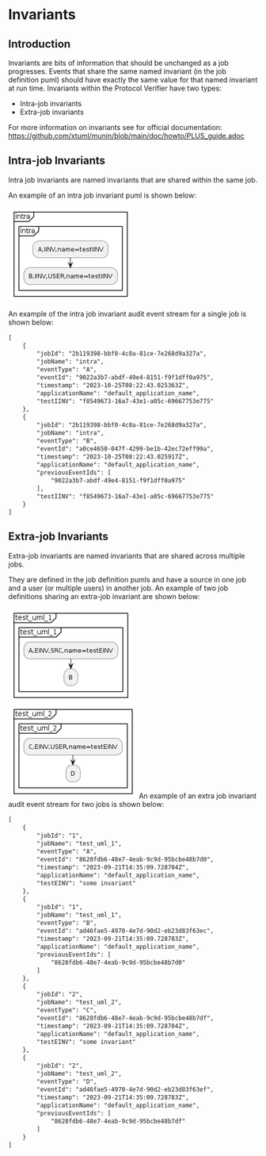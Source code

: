 # Invariants
## Introduction
Invariants are bits of information that should be unchanged as a job progresses. Events that share the same named invariant (in the job definition puml) should have exactly the same value for that named invariant at run time. Invariants within the Protocol Verifier have two types:
* Intra-job invariants
* Extra-job invariants

For more information on invariants see for official documentation: https://github.com/xtuml/munin/blob/main/doc/howto/PLUS_guide.adoc

## Intra-job Invariants
Intra job invariants are named invariants that are shared within the same job. 

An example of an intra job invariant puml is shown below:

![Alt text](diagrams/Invariants/Intra.png)

An example of the intra job invariant audit event stream for a single job is shown below:
```
[
    {
        "jobId": "2b119398-bbf0-4c8a-81ce-7e268d9a327a",
        "jobName": "intra",
        "eventType": "A",
        "eventId": "9022a3b7-abdf-49e4-8151-f9f1dff0a975",
        "timestamp": "2023-10-25T08:22:43.025363Z",
        "applicationName": "default_application_name",
        "testIINV": "f8549673-16a7-43e1-a05c-69667753e775"
    },
    {
        "jobId": "2b119398-bbf0-4c8a-81ce-7e268d9a327a",
        "jobName": "intra",
        "eventType": "B",
        "eventId": "a0ce4650-047f-4299-be1b-42ec72eff99a",
        "timestamp": "2023-10-25T08:22:43.025917Z",
        "applicationName": "default_application_name",
        "previousEventIds": [
            "9022a3b7-abdf-49e4-8151-f9f1dff0a975"
        ],
        "testIINV": "f8549673-16a7-43e1-a05c-69667753e775"
    }
]
```

## Extra-job Invariants
Extra-job invariants are named invariants that are shared across multiple jobs.

They are defined in the job definition pumls and have a source in one job and a user (or multiple users) in another job. An example of two job definitions sharing an extra-job invariant are shown below:

![Alt text](diagrams/Invariants/Extra_1.png)
![Alt text](diagrams/Invariants/Extra_2.png)
An example of an extra job invariant audit event stream for two jobs is shown below:
```
[
    {
        "jobId": "1",
        "jobName": "test_uml_1",
        "eventType": "A",
        "eventId": "8628fdb6-48e7-4eab-9c9d-95bcbe48b7d0",
        "timestamp": "2023-09-21T14:35:09.728704Z",
        "applicationName": "default_application_name",
        "testEINV": "some invariant"
    },
    {
        "jobId": "1",
        "jobName": "test_uml_1",
        "eventType": "B",
        "eventId": "ad46fae5-4970-4e7d-90d2-eb23d83f63ec",
        "timestamp": "2023-09-21T14:35:09.728783Z",
        "applicationName": "default_application_name",
        "previousEventIds": [
            "8628fdb6-48e7-4eab-9c9d-95bcbe48b7d0"
        ]
    },
    {
        "jobId": "2",
        "jobName": "test_uml_2",
        "eventType": "C",
        "eventId": "8628fdb6-48e7-4eab-9c9d-95bcbe48b7df",
        "timestamp": "2023-09-21T14:35:09.728704Z",
        "applicationName": "default_application_name",
        "testEINV": "some invariant"
    },
    {
        "jobId": "2",
        "jobName": "test_uml_2",
        "eventType": "D",
        "eventId": "ad46fae5-4970-4e7d-90d2-eb23d83f63ef",
        "timestamp": "2023-09-21T14:35:09.728783Z",
        "applicationName": "default_application_name",
        "previousEventIds": [
            "8628fdb6-48e7-4eab-9c9d-95bcbe48b7df"
        ]
    }
]
```



